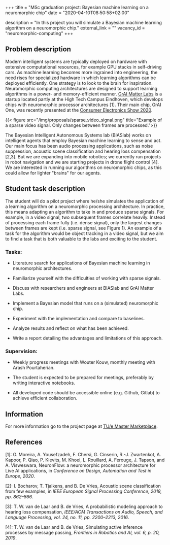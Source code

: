 +++
title = "MSc graduation project: Bayesian machine learning on a neuromorphic chip"
date = "2020-04-10T08:50:58+02:00"

description = "In this project you will simulate a Bayesian machine learning algorithm on a neuromorphic chip."
external_link = ""
vacancy_id = "neuromorphic-computing"
+++


## Problem description

Modern intelligent systems are typically deployed on hardware with extensive computational resources, for example GPU stacks in self-driving cars. As machine learning becomes more ingrained into engineering, the need rises for specialized hardware in which learning algorithms can be deployed efficiently. One strategy is to look to the brain for inspiration. Neuromorphic computing architectures are designed to support learning algorithms in a power- and memory-efficient manner. [GrAI Matter Labs](https://www.graimatterlabs.ai/) is a startup located partly at the High Tech Campus Eindhoven, which develops chips with neuromorphic processor architectures [1]. Their main chip, GrAI One, was recently presented at the [Consumer Electronics Show 2020](https://youtu.be/dtOU3QpzEB8).

{{< figure src="/img/proposals/sparse_video_signal.png" title="Example of a sparse video signal. Only changes between frames are processed.">}}

The Bayesian Intelligent Autonomous Systems lab (BIASlab) works on intelligent agents that employ Bayesian machine learning to sense and act. Our main focus has been audio processing applications, such as noise suppression, acoustic scene classification and hearing loss compensation [2,3]. But we are expanding into mobile robotics; we currently run projects in robot navigation and we are starting projects in drone flight control [4]. We are interested in running our algorithms on neuromorphic chips, as this could allow for lighter "brains" for our agents.

## Student task description

The student will do a pilot project where he/she simulates the application of a learning algorithm on a neuromorphic processing architecture. In practice, this means adapting an algorithm to take in and produce sparse signals. For example, in a video signal, two subsequent frames correlate heavily. Instead of processing each frame fully (i.e. dense signal), only the largest changes between frames are kept (i.e. sparse signal, see Figure 1). An example of a task for the algorithm would be object tracking in a video signal, but we aim to find a task that is both valuable to the labs and exciting to the student.

### Tasks:

-   Literature search for applications of Bayesian machine learning in neuromorphic architectures.

-   Familiarize yourself with the difficulties of working with sparse signals.

-   Discuss with researchers and engineers at BIASlab and GrAI Matter Labs.

-   Implement a Bayesian model that runs on a (simulated) neuromorphic chip.

-   Experiment with the implementation and compare to baselines.

-   Analyze results and reflect on what has been achieved.

-   Write a report detailing the advantages and limitations of this approach.


### Supervision:

-   Weekly progress meetings with Wouter Kouw, monthly meeting with Arash Pourtaherian.

-   The student is expected to be prepared for meetings, preferably by writing interactive notebooks.

-   All developed code should be accessible online (e.g. Github, Gitlab) to achieve efficient collaboration.


## Information

For more information go to the project page at [TU/e Master Marketplace](https://master.ele.tue.nl/).

## References
[1]:    O. Moreira, A. Yousefzadeh, F. Chersi, G. Cinserin, R.-J. Zwartenkot, A. Kapoor, P. Qiao, P. Kievits, M. Khoei, L. Rouillard, A. Ferouge, J. Tapson, and A. Visweswara, NeuronFlow: a neuromorphic processor architecture for Live AI applications, in *Conference on Design, Automation and Test in Europe, 2020*.

[2]:    I. Bocharov, T. Tjalkens, and B. De Vries, Acoustic scene classification from few examples, in *IEEE European Signal Processing Conference, 2018, pp. 862–866*. 

[3]:    T. W. van de Laar and B. de Vries, A probabilistic modeling approach to hearing loss compensation, *IEEE/ACM Transactions on Audio, Speech, and Language Processing, vol. 24, no. 11, pp. 2200–2213, 2016*.

[4]:    T. W. van de Laar and B. de Vries, Simulating active inference processes by message passing, *Frontiers in Robotics and AI, vol. 6, p. 20, 2019*.